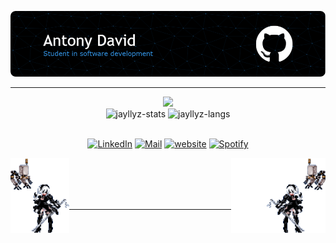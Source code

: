 ![Header](./img/header.png)

---

<div align="center">
  <a href="https://spotistats.app/user/jayllyz" target="_blank"> <img src="https://card.elwan.ch/?username=jayllyz&type=artists&range=lifetime&g_start=00000000&g_stop=00000000&?"> </a>
</div>

<div align="center">
 <img height="150em" src="https://github-readme-stats.vercel.app/api?username=jayllyz&theme=github_dark_dimmed&show_icons=true&bg_color=00000000&hide_border=true" loading="lazy" alt="jayllyz-stats"/>
 <img height="150em" src="https://github-readme-stats.vercel.app/api/top-langs/?username=jayllyz&layout=compact&theme=github_dark_dimmed&bg_color=00000000&hide=shaderlab,SCSS&exclude_repo=jayllyz.github.io&langs_count=6&hide_border=true" alt="jayllyz-langs"/>
</div>

<br>

<div align="center">
  
  [![LinkedIn](https://img.shields.io/badge/LinkedIn-0A66C2.svg?style=for-the-badge&logo=LinkedIn&logoColor=white&link=https://www.linkedin.com/in/antodavid/)](https://www.linkedin.com/in/antodavid/)
  [![Mail](https://img.shields.io/badge/Gmail-EA4335.svg?style=for-the-badge&logo=Gmail&logoColor=white&link=mailto:antonydavid945@gmail.com)](mailto:antonydavid945@gmail.com)
  [![website](https://img.shields.io/badge/website-000000?style=for-the-badge&logo=About.me&logoColor=white&link=https://jayllyz.github.io/)](https://jayllyz.github.io/)
  [![Spotify](https://img.shields.io/badge/Spotify-1DB954.svg?style=for-the-badge&logo=Spotify&logoColor=white&link=https://open.spotify.com/user/4wts4nq3qaeb51i674dsrur7g?si=f79e97bfbe794a32)](https://open.spotify.com/user/4wts4nq3qaeb51i674dsrur7g?si=f79e97bfbe794a32)

</div>

<img src="./img/2b-left.gif" height="120" width="auto" align="left">
<img src="./img/2b-right.gif" height="120" width="auto" align="right">

<br><br><br><br>


---
